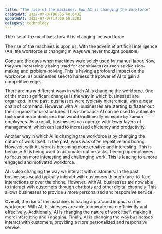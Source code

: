 ```yaml
---
title: "The rise of the machines: how AI is changing the workforce"
createdAt: 2022-07-07T06:05:40.643Z
updatedAt: 2022-07-07T17:00:50.238Z
category: technology
---
```


The rise of the machines: how AI is changing the workforce

The rise of the machines is upon us. With the advent of artificial intelligence (AI), the workforce is changing in ways we never thought possible.

Gone are the days when machines were solely used for manual labor. Now, they are increasingly being used for cognitive tasks such as decision-making and problem-solving. This is having a profound impact on the workforce, as businesses seek to harness the power of AI to gain a competitive edge.

There are many different ways in which AI is changing the workforce. One of the most significant changes is the way in which businesses are organized. In the past, businesses were typically hierarchical, with a clear chain of command. However, with AI, businesses are starting to flatten out their organizational structures. This is because AI can be used to automate tasks and make decisions that would traditionally be made by human employees. As a result, businesses can operate with fewer layers of management, which can lead to increased efficiency and productivity.

Another way in which AI is changing the workforce is by changing the nature of work itself. In the past, work was often repetitive and boring. However, with AI, work is becoming more creative and interesting. This is because AI is being used to automate routine tasks, freeing up employees to focus on more interesting and challenging work. This is leading to a more engaged and motivated workforce.

AI is also changing the way we interact with customers. In the past, businesses would typically interact with customers through face-to-face interactions or over the phone. However, with AI, businesses are now able to interact with customers through chatbots and other digital channels. This allows businesses to provide a more personalized and responsive service.

Overall, the rise of the machines is having a profound impact on the workforce. With AI, businesses are able to operate more efficiently and effectively. Additionally, AI is changing the nature of work itself, making it more interesting and engaging. Finally, AI is changing the way businesses interact with customers, providing a more personalized and responsive service.
